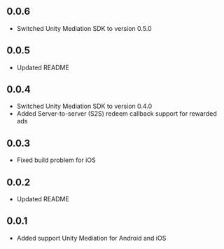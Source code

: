 ## 0.0.6

* Switched Unity Mediation SDK to version 0.5.0

## 0.0.5

* Updated README

## 0.0.4

* Switched Unity Mediation SDK to version 0.4.0
* Added Server-to-server (S2S) redeem callback support for rewarded ads

## 0.0.3

* Fixed build problem for iOS

## 0.0.2

* Updated README

## 0.0.1

* Added support Unity Mediation for Android and iOS